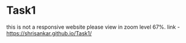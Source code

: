# Task1
this is not a responsive website please view in zoom level 67%.
link -
https://shrisankar.github.io/Task1/
